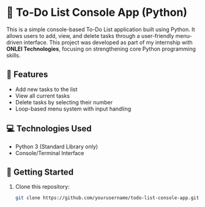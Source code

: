 # 📝 To-Do List Console App (Python)

This is a simple console-based To-Do List application built using Python. It allows users to add, view, and delete tasks through a user-friendly menu-driven interface. This project was developed as part of my internship with **ONLEI Technologies**, focusing on strengthening core Python programming skills.

## 🔧 Features

- Add new tasks to the list
- View all current tasks
- Delete tasks by selecting their number
- Loop-based menu system with input handling

## 💻 Technologies Used

- Python 3 (Standard Library only)
- Console/Terminal Interface

## 🚀 Getting Started

1. Clone this repository:
   ```bash
   git clone https://github.com/yourusername/todo-list-console-app.git
   ```
